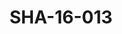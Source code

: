 ---
pid: SHA-16-013
title: SHA-16-013
language: en
original_label: 
rights: Sharhabil Ahmed
location_of_original: Sharhabil Ahmed
photographer_or_studio: 
scanned_from: photograph 10.1 by 15.1
_date: '2001'
location: Egypt, Cairo
description: Sharhabil Ahmed with an 'oud and his band
additional_notes: 
permission_display: 'yes'
on_server: 'no'
on_website: 'no'
permalink: /photopages/en/SHA-16-013
layout: photo-page
---